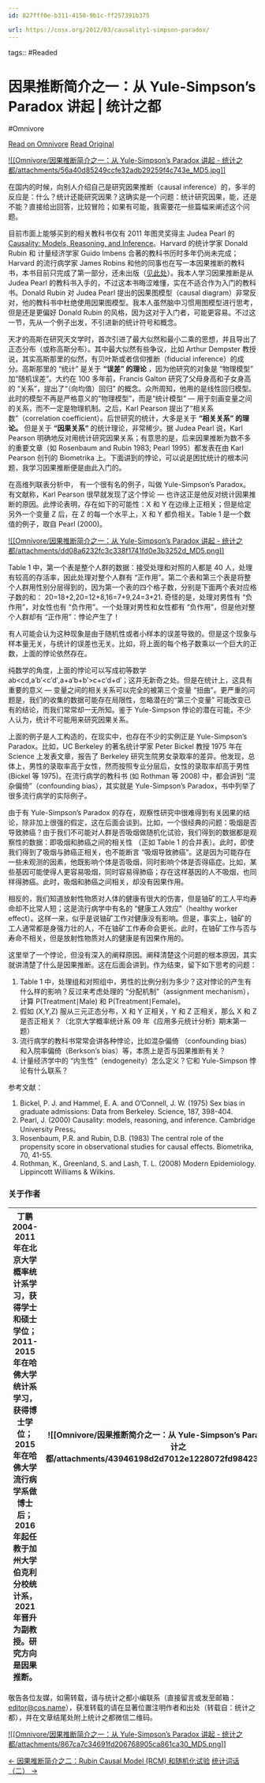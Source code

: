 ```yaml
---
id: 827fff0e-b311-4150-9b1c-ff257391b375

url: https://cosx.org/2012/03/causality1-simpson-paradox/
---
```



tags::  #Readed 

# 因果推断简介之一：从 Yule-Simpson’s Paradox 讲起 | 统计之都
#Omnivore

[Read on Omnivore](https://omnivore.app/me/yule-simpson-s-paradox-18f9b59d251)
[Read Original](https://cosx.org/2012/03/causality1-simpson-paradox/)

[![[Omnivore/因果推断简介之一：从 Yule-Simpson’s Paradox 讲起 - 统计之都/attachments/56a40d85249ccfe32adb29259f4c743e_MD5.jpg]]](https://uploads.cosx.org/2012/03/causality2-cover.jpg)

在国内的时候，向别人介绍自己是研究因果推断（causal inference）的，多半的反应是：什么？统计还能研究因果？这确实是一个问题：统计研究因果，能，还是不能？直接给出回答，比较冒险；如果有可能，我需要花一些篇幅来阐述这个问题。

目前市面上能够买到的相关教科书仅有 2011 年图灵奖得主 Judea Pearl 的 [Causality: Models, Reasoning, and Inference](http://bayes.cs.ucla.edu/BOOK-2K/)。Harvard 的统计学家 Donald Rubin 和 计量经济学家 Guido Imbens 合著的教科书历时多年仍尚未完成；Harvard 的流行病学家 James Robins 和他的同事也在写一本因果推断的教科书，本书目前只完成了第一部分，还未出版（[见此处](http://www.hsph.harvard.edu/faculty/miguel-hernan/causal-inference-book/)）。我本人学习因果推断是从 Judea Pearl 的教科书入手的，不过这本书晦涩难懂，实在不适合作为入门的教科书。Donald Rubin 对 Judea Pearl 提出的因果图模型（causal diagram）非常反对，他的教科书中杜绝使用因果图模型。我本人虽然脑中习惯用图模型进行思考，但是还是更偏好 Donald Rubin 的风格，因为这对于入门者，可能更容易。不过这一节，先从一个例子出发，不引进新的统计符号和概念。

天才的高斯在研究天文学时，首次引进了最大似然和最小二乘的思想，并且导出了正态分布（或称高斯分布）。其中最大似然有些争议，比如 Arthur Dempster 教授说，其实高斯那里的似然，有贝叶斯或者信仰推断（fiducial inference）的成分。高斯那里的 “统计” 是关于 **“误差” 的理论** ，因为他研究的对象是 “物理模型” 加“随机误差”。大约在 100 多年前，Francis Galton 研究了父母身高和子女身高的 “关系”，提出了“（向均值）回归” 的概念。众所周知，他用的是线性回归模型。此时的模型不再是严格意义的“物理模型”，而是“统计模型” — 用于刻画变量之间的关系，而不一定是物理机制。之后，Karl Pearson 提出了“相关系数”（correlation coefficient）。后世研究的统计，大多是关于 **“相关关系” 的理论。** 但是关于 **“因果关系”** 的统计理论，非常稀少。据 Judea Pearl 说，Karl Pearson 明确地反对用统计研究因果关系；有意思的是，后来因果推断为数不多的重要文章（如 Rosenbaum and Rubin 1983; Pearl 1995）都发表在由 Karl Pearson 创刊的 Biometrika 上。下面讲到的悖论，可以说是困扰统计的根本问题，我学习因果推断便是由此入门的。

在高维列联表分析中， 有一个很有名的例子，叫做 Yule-Simpson’s Paradox。有文献称，Karl Pearson 很早就发现了这个悖论 — 也许这正是他反对统计因果推断的原因。此悖论表明，存在如下的可能性：X 和 Y 在边缘上正相关；但是给定另外一个变量 Z 后，在 Z 的每一个水平上，X 和 Y 都负相关。Table 1 是一个数值的例子，取自 Pearl (2000)。

[![[Omnivore/因果推断简介之一：从 Yule-Simpson’s Paradox 讲起 - 统计之都/attachments/dd08a6232fc3c338f1741fd0e3b3252d_MD5.png]]](https://uploads.cosx.org/2012/03/simpson.png)

Table 1 中，第一个表是整个人群的数据：接受处理和对照的人都是 40 人，处理有较高的存活率，因此处理对整个人群有 “正作用”。第二个表和第三个表是将整个人群用性别分层得到的，因为第一个表的四个格子数，分别是下面两个表对应格子数的和： 20\=18+2,20\=12+8,16\=7+9,24\=3+21. 奇怪的是，处理对男性有 “负作用”，对女性也有 “负作用”。一个处理对男性和女性都有 “负作用”，但是他对整个人群却有 “正作用”：悖论产生了！

有人可能会认为这种现象是由于随机性或者小样本的误差导致的。但是这个现象与样本量无关，与统计的误差也无关。比如，将上面的每个格子数乘以一个巨大的正数，上面的悖论依然存在。

纯数学的角度，上面的悖论可以写成初等数学 ab<cd,a′b′<c′d′,a+a′b+b′\>c+c′d+d′；这并无新奇之处。但是在统计上，这具有重要的意义 — 变量之间的相关关系可以完全的被第三个变量 “扭曲”。更严重的问题是，我们的收集的数据可能存在局限性，忽略潜在的“第三个变量” 可能改变已有的结论，而我们常常却一无所知。鉴于 Yule-Simpson 悖论的潜在可能，不少人认为，统计不可能用来研究因果关系。

上面的例子是人工构造的，在现实中，也存在不少的实例正是 Yule-Simpson’s Paradox。比如，UC Berkeley 的著名统计学家 Peter Bickel 教授 1975 年在 Science 上发表文章，报告了 Berkeley 研究生院男女录取率的差异。他发现，总体上，男性的录取率高于女性，然而按照专业分层后，女性的录取率却高于男性 (Bickel 等 1975)。在流行病学的教科书 (如 Rothman 等 2008) 中，都会讲到 “混杂偏倚”（confounding bias），其实就是 Yule-Simpson’s Paradox，书中列举了很多流行病学的实际例子。

由于有 Yule-Simpson’s Paradox 的存在，观察性研究中很难得到有关因果的结论，除非加上很强的假定，这在后面会谈到。比如，一个很经典的问题：吸烟是否导致肺癌？由于我们不可能对人群是否吸烟做随机化试验，我们得到的数据都是观察性的数据：即吸烟和肺癌之间的相关性 （正如 Table 1 的合并表）。此时，即使我们得到了吸烟与肺癌正相关，也不能断言 “吸烟导致肺癌”。这是因为可能存在一些未观测的因素，他既影响个体是否吸烟，同时影响个体是否得癌症。比如，某些基因可能使得人更容易吸烟，同时容易得肺癌；存在这样基因的人不吸烟，也同样得肺癌。此时，吸烟和肺癌之间相关，却没有因果作用。

相反的，我们知道放射性物质对人体的健康有很大的伤害，但是铀矿的工人平均寿命却不比常人短；这是流行病学中有名的 “健康工人效应”（healthy worker effect）。这样一来，似乎是说铀矿工作对健康没有影响。但是，事实上，铀矿的工人通常都是身强力壮的人，不在铀矿工作寿命会更长。此时，在铀矿工作与否与寿命不相关，但是放射性物质对人的健康是有因果作用的。

这里举了一个悖论，但没有深入的阐释原因。阐释清楚这个问题的根本原因，其实就讲清楚了什么是因果推断。这在后面会讲到。作为结束，留下如下思考的问题：

1. Table 1 中，处理组和对照组中，男性的比例分别为多少？这对悖论的产生有什么样的影响？反过来考虑处理的 “分配机制”（assignment mechanism），计算 P(Treatment∣Male) 和 P(Treatment∣Female)。
2. 假如 (X,Y,Z) 服从三元正态分布，X 和 Y 正相关，Y 和 Z 正相关，那么 X 和 Z 是否正相关？（北京大学概率统计系 09 年《应用多元统计分析》期末第一题）
3. 流行病学的教科书常常会讲各种悖论，比如混杂偏倚 （confounding bias）和入院率偏倚（Berkson’s bias）等，本质上是否与因果推断有关？
4. 计量经济学中的 “内生性”（endogeneity）怎么定义？它和 Yule-Simpson 悖论有什么联系？

参考文献：

1. Bickel, P. J. and Hammel, E. A. and O’Connell, J. W. (1975) Sex bias in graduate admissions: Data from Berkeley. Science, 187, 398-404.
2. Pearl, J. (2000) Causality: models, reasoning, and inference. Cambridge University Press。
3. Rosenbaum, P.R. and Rubin, D.B. (1983) The central role of the propensity score in observational studies for causal effects. Biometrika, 70, 41-55.
4. Rothman, K., Greenland, S. and Lash, T. L. (2008) Modern Epidemiology. Lippincott Williams & Wilkins.

### 关于作者

| 丁鹏2004-2011 年在北京大学概率统计系学习，获得学士和硕士学位；2011-2015 年在哈佛大学统计系学习，获得博士学位；2015 年在哈佛大学流行病学系做博士后；2016 年起任教于加州大学伯克利分校统计系，2021 年晋升为副教授。研究方向是因果推断。 | ![[Omnivore/因果推断简介之一：从 Yule-Simpson’s Paradox 讲起 - 统计之都/attachments/43946198d2d7012e1228072fd9842304_MD5.jpg]] |
| ------------------------------------------------------------------------------------------------------------------------------------ | -------------------------------------------------------------------------------------------------------------------------------------------------------------------------------------- |

敬告各位友媒，如需转载，请与统计之都小编联系（直接留言或发至邮箱：editor@cos.name），获准转载的请在显著位置注明作者和出处（转载自：统计之都），并在文章结尾处附上统计之都微信二维码。

[![[Omnivore/因果推断简介之一：从 Yule-Simpson’s Paradox 讲起 - 统计之都/attachments/867ca7c34691fd206768905ca861ca30_MD5.png]]](https://uploads.cosx.org/images/wechat-qrcode.png)

[← 因果推断简介之二：Rubin Causal Model (RCM) 和随机化试验](https://cosx.org/2012/03/causality2-rcm/ "按左右键可翻页") [统计词话（二） →](https://cosx.org/2012/03/statistics-in-chinese-song-poem-2/ "按左右键可翻页") 

